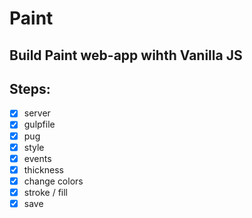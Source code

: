 # Paint

## Build Paint web-app wihth Vanilla JS

## Steps:

- [x] server
- [x] gulpfile
- [x] pug
- [x] style
- [x] events
- [x] thickness
- [x] change colors
- [x] stroke / fill
- [x] save
